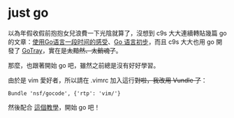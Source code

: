 just go
======

以為年假收假前抱抱女兒浪費一下光陰就算了，沒想到 c9s 大大連續轉貼幾篇 go 的文章：[使用Go语言一段时间的感受](http://www.kunli.info/2012/03/03/golang-feeling/)、[Go 语言初步](http://blog.codingnow.com/2010/11/go_prime.html)，而且 c9s 大大也用 go 開發了 [GoTray](http://gotray.extremedev.org/)，實在是<del>太黯然、太銷魂了</del>。

那麼，也跟著開始 go 吧，雖然之前總是沒有好好學習。

由於是 vim 愛好者，所以請在 .vimrc 加入這行<del>對啦，我改用 Vundle 了</del>：

`Bundle 'nsf/gocode', {'rtp': 'vim/'}`

然後配合 [這個教學](http://tour.golang.org/#1)，開始 go 吧！

